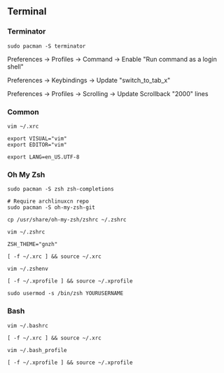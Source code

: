 ## Terminal

### Terminator

```
sudo pacman -S terminator
```

Preferences -> Profiles -> Command -> Enable "Run command as a login shell"

Preferences -> Keybindings -> Update "switch_to_tab_x"

Preferences -> Profiles -> Scrolling -> Update Scrollback "2000" lines

### Common

```
vim ~/.xrc

export VISUAL="vim"
export EDITOR="vim"

export LANG=en_US.UTF-8
```

### Oh My Zsh

```
sudo pacman -S zsh zsh-completions
```

```
# Require archlinuxcn repo
sudo pacman -S oh-my-zsh-git
```

```
cp /usr/share/oh-my-zsh/zshrc ~/.zshrc

vim ~/.zshrc

ZSH_THEME="gnzh"

[ -f ~/.xrc ] && source ~/.xrc

vim ~/.zshenv

[ -f ~/.xprofile ] && source ~/.xprofile
```

```
sudo usermod -s /bin/zsh YOURUSERNAME
```

### Bash

```
vim ~/.bashrc

[ -f ~/.xrc ] && source ~/.xrc

vim ~/.bash_profile

[ -f ~/.xprofile ] && source ~/.xprofile
```

